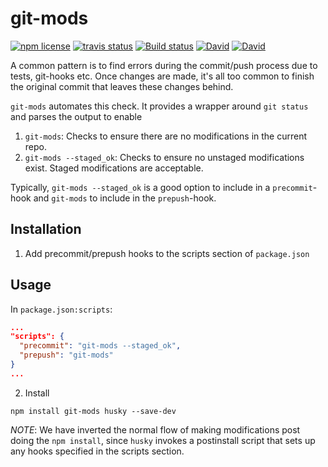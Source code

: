 # git-mods
<!-- badge -->
[![npm license](https://img.shields.io/npm/l/git-mods.svg)](https://www.npmjs.com/package/git-mods)
[![travis status](https://img.shields.io/travis/sramam/git-mods.svg)](https://travis-ci.org/sramam/git-mods)
[![Build status](https://ci.appveyor.com/api/projects/status/l734j8mjdy9px31q?svg=true)](https://ci.appveyor.com/project/sramam/git-mods)
[![David](https://david-dm.org/sramam/git-mods/status.svg)](https://david-dm.org/sramam/git-mods)
[![David](https://david-dm.org/sramam/git-mods/dev-status.svg)](https://david-dm.org/sramam/git-mods?type=dev)
<!-- endbadge -->

A common pattern is to find errors during the commit/push process due to tests,
git-hooks etc. Once changes are made, it's all too common to finish the original
commit that leaves these changes behind.

`git-mods` automates this check. It provides a wrapper around `git status` and parses the output to enable
1. `git-mods`: Checks to ensure there are no modifications in the current repo.
2. `git-mods --staged_ok`: Checks to ensure no unstaged modifications exist. Staged modifications are acceptable.

Typically, `git-mods --staged_ok` is a good option to include in a `precommit`-hook  and `git-mods` to include in the `prepush`-hook.

## Installation

1. Add precommit/prepush hooks to the scripts section of `package.json`
## Usage
In `package.json:scripts`:

```json
...
"scripts": {
  "precommit": "git-mods --staged_ok",
  "prepush": "git-mods"
}
...
```

2. Install
```
npm install git-mods husky --save-dev
```

*NOTE*: We have inverted the normal flow of making modifications post doing the `npm install`, since `husky` invokes a postinstall script that sets up any hooks specified in the scripts section.
